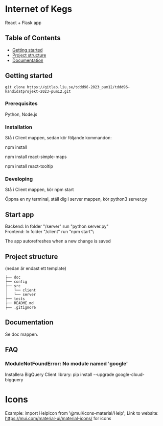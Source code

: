 # Internet of Kegs
React + Flask app

## Table of Contents

- [Getting started](#getting-started)
- [Project structure](#project-structure)
- [Documentation](#documentation)

## Getting started
```
git clone https://gitlab.liu.se/tddd96-2023_pum12/tddd96-kandidatprojekt-2023-pum12.git

```
### Prerequisites
Python, Node.js
### Installation
Stå i Client mappen, sedan kör följande kommandon:

npm install

npm install react-simple-maps

npm install react-tooltip


### Developing
Stå i Client mappen, kör npm start

Öppna en ny terminal, ställ dig i server mappen, kör python3 server.py


## Start app
Backend: In folder "/server" run "python server.py"\
Frontend: In folder "/client" run "npm start"\

The app autorefreshes when a new change is saved
## Project structure
(nedan är endast ett template)
```
├── doc
├── config
├── src
│   └── client
│   └── server
├── tests
├── README.md
├── .gitignore
```

## Documentation
Se doc mappen.

## FAQ
### ModuleNotFoundError: No module named 'google'
Installera BigQuery Client library:
pip install --upgrade google-cloud-bigquery


# Icons
Example:
import HelpIcon from '@mui/icons-material/Help';
Link to website:
https://mui.com/material-ui/material-icons/ for icons

